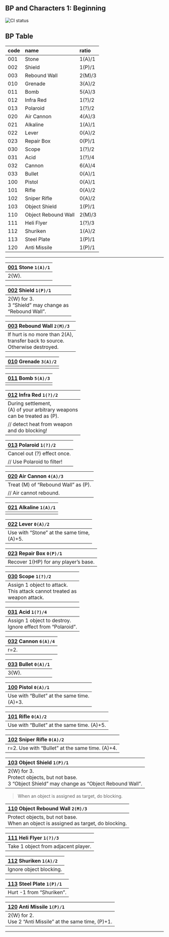 ## BP and Characters 1: Beginning 
![CI status](https://img.shields.io/badge/Star%20Road%20the%20Gathering%20-BP1-yellow.svg)

## BP Table

|code|name|ratio|
|:-|:-|:-|
|001|Stone|1(A)/1|
|002|Shield|1(P)/1|
|003|Rebound Wall|2(M)/3|
|010|Grenade|3(A)/2|
|011|Bomb|5(A)/3|
|012|Infra Red|1(?)/2|
|013|Polaroid|1(?)/2|
|020|Air Cannon|4(A)/3|
|021|Alkaline|1(A)/1|
|022|Lever|0(A)/2|
|023|Repair Box|0(P)/1|
|030|Scope|1(?)/2|
|031|Acid|1(?)/4|
|032|Cannon|6(A)/4|
|033|Bullet|0(A)/1|
|100|Pistol|0(A)/1|
|101|Rifle|0(A)/2|
|102|Sniper Rifle|0(A)/2|
|103|Object Shield|1(P)/1|
|110|Object Rebound Wall|2(M)/3|
|111|Heli Flyer|1(?)/3|
|112|Shuriken|1(A)/2|
|113|Steel Plate|1(P)/1|
|120|Anti Missile|1(P)/1| 

***

|[001]() Stone `1(A)/1`|
|:-|
|2{W}.|

|[002]() Shield `1(P)/1`|
|:-|
|2{W} for 3. <br>3 “Shield” may change as <br>“Rebound Wall”. |

|[003]() Rebound Wall `2(M)/3`|
|:-|
|If hurt is no more than 2(A), <br>transfer back to source. <br>Otherwise destroyed.|

|[010]() Grenade `3(A)/2`|
|:-|
||

|[011]() Bomb `5(A)/3`|
|:-|
||

|[012]() Infra Red `1(?)/2`|
|:-|
|During settlement,<br>(A) of your arbitrary weapons<br>can be treated as (P).|
|// detect heat from weapon<br>and do blocking!|

|[013]() Polaroid `1(?)/2`|
|:-|
|Cancel out (?) effect once.<br>|
|// Use Polaroid to filter!|

|[020]() Air Cannon `4(A)/3`|
|:-|
|Treat (M) of “Rebound Wall” as (P).|
|// Air cannot rebound.|

|[021]() Alkaline `1(A)/1`|
|:-|
||

|[022]() Lever `0(A)/2`|
|:-|
|Use with “Stone” at the same time,<br>(A)+5.|

|[023]() Repair Box `0(P)/1`|
|:-|
|Recover 1(HP) for any player’s base.|

|[030]() Scope `1(?)/2`|
|:-|
|Assign 1 object to attack.<br>This attack cannot treated as <br>weapon attack.|

|[031]() Acid `1(?)/4`|
|:-|
|Assign 1 object to destroy. <br>Ignore effect from “Polaroid”.|

|[032]() Cannon `6(A)/4`|
|:-|
|r=2.|

|[033]() Bullet `0(A)/1`|
|:-|
|3{W}.|

|[100]() Pistol `0(A)/1`|
|:-|
|Use with “Bullet” at the same time. <br>(A)+3.|

|[101]() Rifle `0(A)/2`|
|:-|
|Use with “Bullet” at the same time. (A)+5.|

|[102]() Sniper Rifle `0(A)/2`|
|:-|
|r=2. Use with “Bullet” at the same time. (A)+4.|

|[103]() Object Shield `1(P)/1`|
|:-|
|2{W} for 3.<br>Protect objects, but not base.<br>3 “Object Shield” may change as “Object Rebound Wall”.|

> When an object is assigned as target, 
> do blocking.

|[110]() Object Rebound Wall `2(M)/3`|
|:-|
|Protect objects, but not base.<br>When an object is assigned as target, do blocking.|

|[111]() Heli Flyer `1(?)/3`|
|:-|
|Take 1 object from adjacent player.|

|[112]() Shuriken `1(A)/2`|
|:-|
|Ignore object blocking.|

|[113]() Steel Plate `1(P)/1`|
|:-|
|Hurt -1 from “Shuriken”.|

|[120]() Anti Missile `1(P)/1`|
|:-|
|2{W} for 2. <br>Use 2 “Anti Missile” at the same time, (P)+1.|

***
